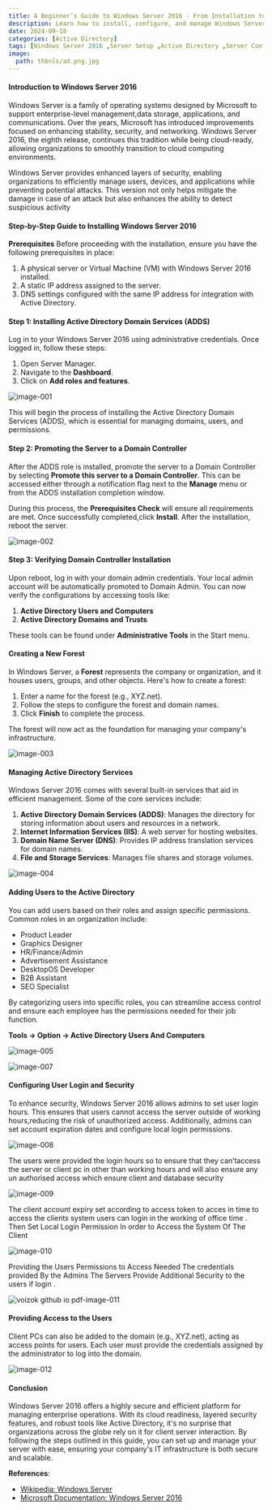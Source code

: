 ```yaml
---
title: A Beginner’s Guide to Windows Server 2016 - From Installation to Domain Management
description: Learn how to install, configure, and manage Windows Server 2016 in this comprehensive guide. From setting up Active Directory to ensuring security, this blog covers everything you need to streamline your IT infrastructure.
date: 2024-09-18
categories: [Active Directory]
tags: [Windows Server 2016 ,Server Setup ,Active Directory ,Server Configuration ,Domain Controller]
image:
  path: thbnls/ad.png.jpg
---
```


#### **Introduction to Windows Server 2016**

Windows Server is a family of operating systems designed by Microsoft to support enterprise-level management,data storage, applications, and communications. Over the years, Microsoft has introduced improvements focused on enhancing stability, security, and networking. Windows Server 2016, the eighth release, continues this tradition while being cloud-ready, allowing organizations to smoothly transition to cloud computing environments.

Windows Server provides enhanced layers of security, enabling organizations to efficiently manage users, devices, and applications while preventing potential attacks. This version not only helps mitigate the damage in case of an attack but also enhances the ability to detect suspicious activity

#### **Step-by-Step Guide to Installing Windows Server 2016**

**Prerequisites**
Before proceeding with the installation, ensure you have the following prerequisites in place:

1. A physical server or Virtual Machine (VM) with Windows Server 2016 installed.
2. A static IP address assigned to the server.
3. DNS settings configured with the same IP address for integration with Active Directory.

#### **Step 1: Installing Active Directory Domain Services (ADDS)**
Log in to your Windows Server 2016 using administrative credentials. Once logged in, follow these steps:

1. Open Server Manager.
2. Navigate to the **Dashboard**.
3. Click on **Add roles and features**.


![image-001](https://github.com/user-attachments/assets/8a94b807-0774-4db5-b15d-a1cb3b9021db)


This will begin the process of installing the Active Directory Domain Services (ADDS), which is essential for managing domains, users, and permissions.

#### **Step 2: Promoting the Server to a Domain Controller**

After the ADDS role is installed, promote the server to a Domain Controller by selecting **Promote this server to a Domain Controller**. This can be accessed either through a notification flag next to the **Manage** menu or from the ADDS installation completion window.

During this process, the **Prerequisites Check** will ensure all requirements are met. Once successfully completed,click **Install**. After the installation, reboot the server.


![image-002](https://github.com/user-attachments/assets/ab97c4d4-f2fa-487e-847d-d5077b08f724)


#### **Step 3: Verifying Domain Controller Installation**

Upon reboot, log in with your domain admin credentials. Your local admin account will be automatically promoted to Domain Admin. You can now verify the configurations by accessing tools like:

1. **Active Directory Users and Computers**
2. **Active Directory Domains and Trusts**

These tools can be found under **Administrative Tools** in the Start menu.

#### **Creating a New Forest**

In Windows Server, a **Forest** represents the company or organization, and it houses users, groups, and other
objects. Here's how to create a forest:

1. Enter a name for the forest (e.g., XYZ.net).
2. Follow the steps to configure the forest and domain names.
3. Click **Finish** to complete the process.

The forest will now act as the foundation for managing your company's infrastructure.


![image-003](https://github.com/user-attachments/assets/43983a55-c138-4f9f-b6bd-caae8bd650af)


#### **Managing Active Directory Services**

Windows Server 2016 comes with several built-in services that aid in efficient management. Some of the core services include:

1. **Active Directory Domain Services (ADDS)**: Manages the directory for storing information about users and resources in a network.
2. **Internet Information Services (IIS)**: A web server for hosting websites.
3. **Domain Name Server (DNS)**: Provides IP address translation services for domain names.
4. **File and Storage Services**: Manages file shares and storage volumes.


![image-004](https://github.com/user-attachments/assets/e33197d6-7f34-457f-b6c7-0e8de09a1c87)


#### **Adding Users to the Active Directory**

You can add users based on their roles and assign specific permissions. Common roles in an organization include:

- Product Leader
- Graphics Designer
- HR/Finance/Admin
- Advertisement Assistance
- DesktopOS Developer
- B2B Assistant
- SEO Specialist

By categorizing users into specific roles, you can streamline access control and ensure each employee has the permissions needed for their job function.

**Tools -> Option -> Active Directory Users And Computers**

![image-005](https://github.com/user-attachments/assets/8c7fd43b-fda6-4436-bee1-cbdb3bf0cf3f)


![image-007](https://github.com/user-attachments/assets/b4deab1b-c37d-49d8-a160-3b7a7196ac06)


#### **Configuring User Login and Security**

To enhance security, Windows Server 2016 allows admins to set user login hours. This ensures that users cannot access the server outside of working hours,reducing the risk of unauthorized access. Additionally, admins can set account expiration dates and configure local login permissions.


![image-008](https://github.com/user-attachments/assets/28b0f09c-9943-45bf-99f6-c7f6959ed722)


The users were provided the login hours so to ensure that they can’taccess the server or client pc in other than working hours and will also ensure any un authorised access which ensure client and database security


![image-009](https://github.com/user-attachments/assets/5192d1e6-df24-4c96-a6aa-6c1341e1ed5e)


The client account expiry set according to access token to acces in time to access the clients system users can login in the working of office time . Then Set Local Login Permission In order to Access the System Of The Client


![image-010](https://github.com/user-attachments/assets/3ffb0ffc-15cc-4577-a066-170e0469023f)


Providing the Users Permissions to Access Needed The credentials provided By the Admins The Servers Provide Additional Security to the users if login .

![voizok github io pdf-image-011](https://github.com/user-attachments/assets/81b0709b-fdcf-47c5-a814-38442a286a77)


#### **Providing Access to the Users**

Client PCs can also be added to the domain (e.g., XYZ.net), acting as access points for users. Each user must provide the credentials assigned by the administrator to log into the domain.

![image-012](https://github.com/user-attachments/assets/d1a1d6b0-2cd3-434a-8001-34ef67cb8e6d)


#### **Conclusion**
Windows Server 2016 offers a highly secure and efficient platform for managing enterprise operations. With its
cloud readiness, layered security features, and robust tools like Active Directory, it's no surprise that organizations
across the globe rely on it for client server interaction. By following the steps outlined in this guide, you can set up and manage your server with ease,
ensuring your company's IT infrastructure is both secure and scalable.


**References**:
- [Wikipedia: Windows Server](https://en.wikipedia.org/wiki/Windows_Server)
- [Microsoft Documentation: Windows Server 2016](https://docs.windows.org/Windows_Server_2016)
